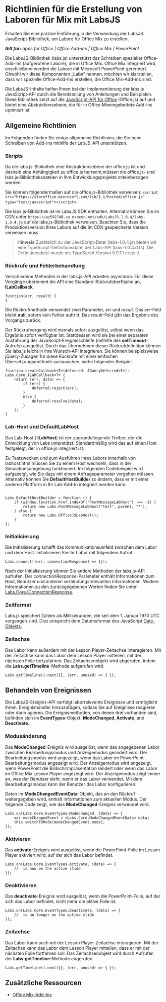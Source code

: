 
# Richtlinien für die Erstellung von Laboren für Mix mit LabsJS
Erhalten Sie eine präzise Einführung in die Verwendung der LabsJS JavaScript-Bibliothek, um Labore für Office Mix zu erstellen.

 _**Gilt für:** apps for Office | Office Add-ins | Office Mix | PowerPoint_

Die LabsJS-Bibliothek (labs.js) unterstützt das Schreiben spezieller Office-Add-Ins (aufgerufene Labore), die in Office Mix. Office Mix integriert wird, anschließend werden die Labore mit Microsoft PowerPoint gerendert. Obwohl wir diese Komponenten „Labs" nennen, möchten wir klarstellen, dass wir spezielle Office-Add-Ins erstellen, die Office Mix-Add-ins sind.

Die LabsJS-Inhalte helfen Ihnen bei der Implementierung der labs.js JavaScript-API durch die Bereitstellung von Anleitungen und Beispielen. Diese Bibliothek setzt auf die [JavaScript-API für Office](http://msdn.microsoft.com/library/b27e70c3-d87d-4d27-85e0-103996273298%28Office.15%29.aspx) (Office.js) auf und bietet eine Abstraktionsebene, die für in Office Mixeingebettete Add-Ins optimiert ist.


## Allgemeine Richtlinien


Im Folgenden finden Sie einige allgemeine Richtlinien, die Sie beim Schreiben von Add-Ins mithilfe der LabJS-API unterstützen.


### Skripts

Da die labs.js-Bibliothek eine Abstraktionsebene der office.js ist und deshalb eine Abhängigkeit zu office.js herrscht,müssen die office.js- und labs.js-Bibliotheksdateien in Ihre Entwicklungsprojekte miteinbezogen werden. 

Sie können folgendermaßen auf die office.js-Bibliothek verweisen:  `<script src="https://sforoffice.microsoft.com/lib/1.1/hosted/office.js" type="text/javascript"></script>`.

Die labs.js-Bibliothek ist im LabsJS SDK enthalten. Alternativ können Sie im CDN unter  `https://az592748.vo.msecnd.net/sdk/LabsJS-1.0.4/labs-1.0.4.js` auf die labs.js-Bibliothek verweisen. Beachten Sie, dass die Produktionsversion Ihres Labors auf die im CDN gespeicherte Version verweisen muss.


 >**Hinweis**  Zusätzlich zu der JavaScript-Datei (labs-1.0.4.js) bieten wir eine TypeScript-Definitionsdatei der Labs-API (labs-1.0.4.d.ts). Die Definitionsdatei wurde mit TypeScript Version 0.9.1.1 erstellt.


### Rückrufe und Fehlerbehandlung

Verschiedene Methoden in der labs.js-API arbeiten asynchron. Für diese Vorgänge übernimmt die API eine Standard-Rückrufoberfläche an,  **ILabCallback**. 


```
function(err, result) {
}
```

Die Rückrufmethode verwendet zwei Parameter,  _err_ und _result_. Das  _err_-Feld bleibt  **null**, sofern kein Fehler auftritt. Das  _result_-Feld gibt das Ergebnis des Vorgangs zurück.

Der Rückrufvorgang wird niemals sofort ausgelöst, selbst wenn das Ergebnis sofort verfügbar ist. Stattdessen wird sie bei einer separaten Ausführung der JavaScript-Ereignisschleife (mithilfe des  **setTimeout**-Aufrufs) ausgelöst. Durch das Übernehmen dieser Rückrufdefinition können Sie labs.js leicht in Ihre Wunsch-API integrieren. Sie können beispielsweise jQuery-Zusagen für diese Rückrufe mit einer einfachen Übersetzungsmethode austauschen, siehe folgendes Beispiel.




```
function createCallback<T>(deferred: JQueryDeferred<T>): Labs.Core.ILabCallback<T> {
    return (err, data) => {
        if (err) {
            deferred.reject(err);
        }
        else {
            deferred.resolve(data);
        }
    };
}
```


### Lab-Host und DefaultLabHost

Das Lab-Host ( **ILabHost**) ist der zugrundeliegende Treiber, der die Entwicklung von Labs unterstützt. Standardmäßig wird das auf einen Host festgelegt, der in office.js integriert ist.

Zu Testzwecken und zum Ausführen Ihres Labors innerhalb von labhost.html müssen Sie zu einem Host wechseln, dass in der Simulationsumgebung funktioniert. Im folgenden Codebeispiel wird aufgezeigt, wie Sie dazu mit einem Abfrageparameter vorgehen müssen. Alternativ können Sie  **DefaultHostBuilder** so ändern, dass er mit einer anderen Plattform in Ihr Lab-Add-In integriert werden kann.




```

Labs.DefaultHostBuilder = function () {
    if (window.location.href.indexOf("PostMessageLabHost") !== -1) {
        return new Labs.PostMessageLabHost("test", parent, "*");
    } else {
        return new Labs.OfficeJSLabHost();
    }
};
```


### Initialisierung

Die Initialisierung schafft das Kommunikationsumfeld zwischen dem Labor und dem Host. Initialisieren Sie Ihr Labor mit folgendem Aufruf.


```
Labs.connect((err, connectionResponse) => {});
```

Nach der Initialisierung können Sie andere Methoden der labs.js-API aufrufen. Der  _connectionResponse_-Parameter enthält Informationen zum Host, Benutzer und anderen verbindungsrelevanten Informationen. Weitere Informationen zu den zurückgegebenen Werten finden Sie unter [Labs.Core.IConnectionResponse](../../../reference/office-mix/labs.core.iconnectionresponse.md).


### Zeitformat

Labs.js speichert Zahlen als Millisekunden, die seit dem 1. Januar 1970 UTC vergangen sind. Dies entspricht dem Datumsformat des JavaScript [Date-Objekts](http://msdn.microsoft.com/de-de/library/ie/cd9w2te4%28v=vs.94%29.aspx),


### Zeitachse

Das Labor kann außerdem mit der Lesson Player-Zeitachse interagieren. Mit der Zeitachse kann das Labor dem Lesson Player mitteilen, mit der nächsten Folie fortzufahren. Das Zeitachsenobjekt wird abgerufen, indem die  **Labs.getTimeline**-Methode aufgerufen wird.


```
Labs.getTimeline().next({}, (err, unused) => { });
```


## Behandeln von Ereignissen


Die LabsJS-Ereignis-API verfolgt laborrelevante Ereignisse und ermöglicht Ihnen, Ereignishandler hinzuzufügen, sodass Sie auf Ereignisse reagieren oder darin agieren. Die Ereignismethoden, von denen drei vorhanden sind, befinden sich im  **EventTypes**-Objekt:  **ModeChanged**,  **Activate**, and  **Deactivate**. 


### Modusänderung

Das  **ModeChanged**-Ereignis wird ausgelöst, wenn das angegebenen Labor zwischen Bearbeitungsmodus und Anzeigemodus geändert wird. Der Bearbeitungsmodus wird angezeigt, wenn das Labor im PowerPoint-Bearbeitungsmodus angezeigt wird. Der Anzeigemodus wird angezeigt, wenn PowerPoint die Bildschirmpräsentation rendert oder wenn das Labor im Office Mix Lesson Player angezeigt wird. Der Anzeigemodus zeigt immer an, was der Benutzer sieht, wenn er das Labor verwendet. Mit dem Bearbeitungsmodus kann der Benutzer das Labor konfigurieren. 

Daten im  **ModeChangedEventData**-Objekt, das an den Rückruf weitergegeben wird, enthält Informationen zum aktuellen Modus. Der folgende Code zeigt, wie das  **ModeChanged**-Ereignis verwendet wird.




```
Labs.on(Labs.Core.EventTypes.ModeChanged, (data) => {
    var modeChangedEvent = <Labs.Core.ModeChangedEventData> data;
    this.switchToMode(modeChangedEvent.mode);
});
```


### Aktivieren

Das  **activate**-Ereignis wird ausgelöst, wenn die PowerPoint-Folie im Lesson Player aktiviert wird, auf der sich das Labor befindet.


```
Labs.on(Labs.Core.EventTypes.Activate, (data) => {
    //  is now on the active slide
});
```


### Deaktivieren

Das  **deactivate**-Ereignis wird ausgelöst, wenn die PowerPoint-Folie, auf der sich das Labor befindet, nicht mehr die aktive Folie ist.


```
Labs.on(Labs.Core.EventTypes.Deactivate, (data) => {                
    //  is no longer on the active slide
});
```


### Zeitachse

Das Labor kann auch mit der Lesson Player-Zeitachse interagieren. Mit der Zeitachse kann das Labor dem Lesson Player mitteilen, dass er mit der nächsten Folie fortfahren soll. Das Zeitachsenobjekt wird durch Aufrufen der  **Labs.getTimeline**-Methode abgerufen.


```
Labs.getTimeline().next({}, (err, unused) => { });
```


## Zusätzliche Ressourcen



- [Office Mix-Add-Ins](../../powerpoint/office-mix/office-mix-add-ins.md)
    
